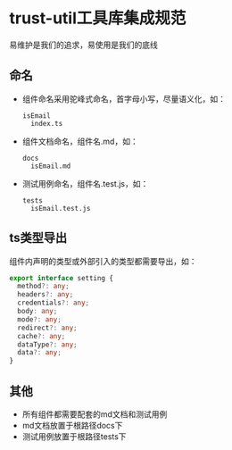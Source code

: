 
# trust-util工具库集成规范

易维护是我们的追求，易使用是我们的底线


## 命名

- 组件命名采用驼峰式命名，首字母小写，尽量语义化，如：

  ```
  isEmail
    index.ts
  ```

- 组件文档命名，组件名.md，如：

  ```
  docs
    isEmail.md
  ```
- 测试用例命名，组件名.test.js，如：

  ```
  tests
    isEmail.test.js
  ```

## ts类型导出
组件内声明的类型或外部引入的类型都需要导出，如：

```typescript
export interface setting {
  method?: any;
  headers?: any;
  credentials?: any;
  body: any;
  mode?: any;
  redirect?: any;
  cache?: any;
  dataType?: any;
  data?: any;
}
```

## 其他
- 所有组件都需要配套的md文档和测试用例
- md文档放置于根路径docs下
- 测试用例放置于根路径tests下


